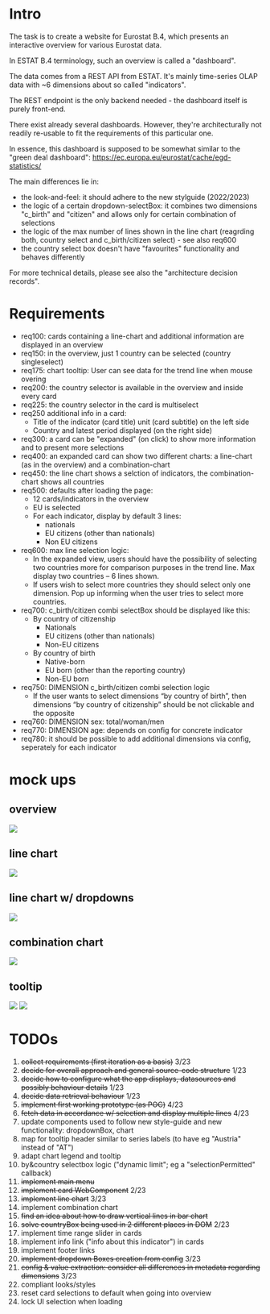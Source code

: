 # Intro

The task is to create a website for Eurostat B.4, which presents an interactive overview for various Eurostat data.

In ESTAT B.4 terminology, such an overview is called a "dashboard".

The data comes from a REST API from ESTAT.
It's mainly time-series OLAP data with ~6 dimensions about so called "indicators".

The REST endpoint is the only backend needed - the dashboard itself is purely front-end.

There exist already several dashboards.
However, they're architecturally not readily re-usable to fit the requirements of this particular one.

In essence, this dashboard is supposed to be somewhat similar to the "green deal dashboard":
https://ec.europa.eu/eurostat/cache/egd-statistics/

The main differences lie in:
- the look-and-feel: it should adhere to the new stylguide (2022/2023)
- the logic of a certain dropdown-selectBox: it combines two dimensions "c_birth" and "citizen" and allows only for certain combination of selections
- the logic of the max number of lines shown in the line chart (reagrding both, country select and c_birth/citizen select) - see also req600
- the country select box doesn't have "favourites" functionality and behaves differently

For more technical details, please see also the "architecture decision records".

# Requirements

- req100: cards containing a line-chart and additional information are displayed in an overview
- req150: in the overview, just 1 country can be selected (country singleselect)
- req175: chart tooltip: User can see data for the trend line when mouse overing
- req200: the country selector is available in the overview and inside every card
- req225: the country selector in the card is multiselect
- req250 additional info in a card:
  - Title of the indicator (card title) unit (card subtitle) on the left side
  - Country and latest period displayed (on the right side)
- req300: a card can be "expanded" (on click) to show more information and to present more selections
- req400: an expanded card can show two different charts: a line-chart (as in the overview) and a combination-chart
- req450: the line chart shows a selction of indicators, the combination-chart shows all countries
- req500: defaults after loading the page:
  - 12 cards/indicators in the overview
  - EU is selected
  - For each indicator, display by default 3 lines:
    - nationals
    - EU citizens (other than nationals)
    - Non EU citizens
- req600: max line selection logic:
  - In the expanded view, users should have the possibility of selecting two countries more for comparison purposes in the trend line. Max display two countries – 6 lines shown.
  - If users wish to select more countries they should select only one dimension. Pop up informing when the user tries to select more countries. 
- req700: c_birth/citizen combi selectBox should be displayed like this:
  - By country of citizenship 
      - Nationals
      - EU citizens (other than nationals)
      - Non-EU citizens 
  - By country of birth
      - Native-born
      - EU born (other than the reporting country)
      - Non-EU born 
- req750: DIMENSION c_birth/citizen combi selection logic
  - If the user wants to select dimensions “by country of birth”, then dimensions “by country of citizenship” should be not clickable and the opposite 
- req760: DIMENSION sex: total/woman/men
- req770: DIMENSION age: depends on config for concrete indicator
- req780: it should be possible to add additional dimensions via config, seperately for each indicator

# mock ups

## overview

![](mockup-overview.png)

## line chart

![](mockup-expanded-line.png)

## line chart w/ dropdowns

![](mockup-dropdowns.png)

## combination chart

![](mockup-expanded-combi.png)

## tooltip

![](tooltip1.png)
![](tooltip2.png)


# TODOs

1. ~~collect requirements (first iteration as a basis)~~ 3/23
2. ~~decide for overall approach and general source-code structure~~ 1/23
3. ~~decide how to configure what the app displays, datasources and possibly behaviour details~~ 1/23
4. ~~decide data retrieval behaviour~~ 1/23
5. ~~implement first working prototype (as POC)~~ 4/23
  21. ~~fetch data in accordance w/ selection and display multiple lines~~ 4/23
6. update components used to follow new style-guide and new functionality: dropdownBox, chart
  18. map for tooltip header similar to series labels (to have eg "Austria" instead of "AT")
  12. adapt chart legend and tooltip
  20. by&country selectbox logic ("dynamic limit"; eg a "selectionPermitted" callback)
7. ~~implement main menu~~
8. ~~implement card WebComponent~~ 2/23
9. ~~implement line chart~~ 3/23
10. implement combination chart
  24. ~~find an idea about how to draw vertical lines in bar chart~~
11. ~~solve countryBox being used in 2 different places in DOM~~ 2/23
13. implement time range slider in cards
14. implement info link ("info about this indicator") in cards
15. implement footer links
16. ~~implement dropdown Boxes creation from config~~ 3/23
17. ~~config & value extraction: consider all differences in metadata regarding dimensions~~ 3/23
19. compliant looks/styles
22. reset card selections to default when going into overview
23. lock UI selection when loading
